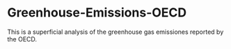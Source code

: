 # Greenhouse-Emissions-OECD
This is a superficial analysis of the greenhouse gas emissiones reported by the OECD. 
